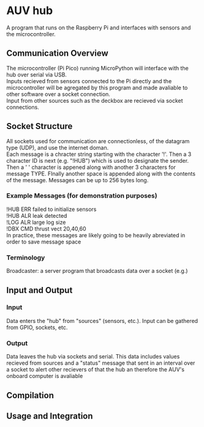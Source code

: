 # AUV hub
A program that runs on the Raspberry Pi and interfaces with sensors and the microcontroller.


## Communication Overview

The microcontroller (Pi Pico) running MicroPython will interface with the hub over serial via USB.<br>
Inputs recieved from sensors connected to the Pi directly and the microcontroller will be agregated by this program and made avaliable to other software over a socket connection.<br>
Input from other sources such as the deckbox are recieved via socket connections.

## Socket Structure
All sockets used for communication are connectionless, of the datagram type (UDP), and use the internet doman.<br>
Each message is a chracter string starting with the character '!'. Then a 3 character ID is next (e.g. "!HUB") which is used to designate the sender. Then a ' ' character is appened along with another 3 characters for message TYPE. FInally another space is appended along with the contents of the message. Messages can be up to 256 bytes long.
### Example Messages (for demonstration purposes)
!HUB ERR failed to initialize sensors<br>
!HUB ALR leak detected<br>
!LOG ALR large log size<br> 
!DBX CMD thrust vect 20,40,60<br>
In practice, these messages are likely going to be heavily abreviated in order to save message space
### Terminology
Broadcaster: a server program that broadcasts data over a socket (e.g.) 


## Input and Output
### Input
Data enters the "hub" from "sources" (sensors, etc.). Input can be gathered from GPIO, sockets, etc.

### Output
Data leaves the hub via sockets and serial. This data includes values recieved from sources and a "status" message that sent in an interval over a socket to alert other recievers of that the hub an therefore the AUV's onboard computer is avaliable

## Compilation

## Usage and Integration



